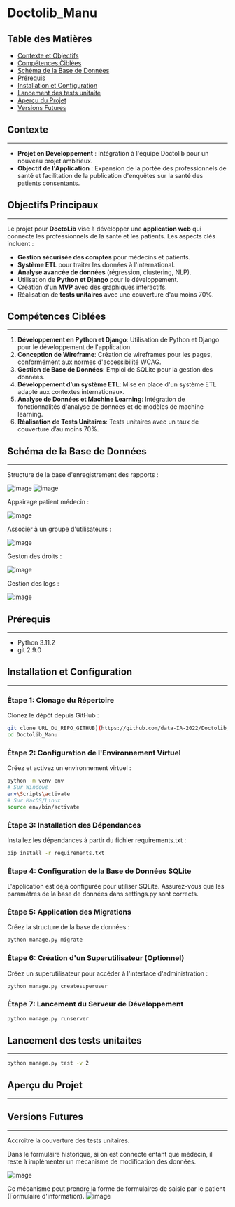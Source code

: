 # Doctolib_Manu

## Table des Matières
- [Contexte et Objectifs](#Contexte)
- [Compétences Ciblées](#compétences-ciblées)
- [Schéma de la Base de Données](#schéma-de-la-base-de-données)
- [Prérequis](#Prérequis)
- [Installation et Configuration](#installation-et-configuration)
- [Lancement des tests unitaite](#lancement-des-tests-unitaites)
- [Aperçu du Projet](#aperçu-du-projet)
- [Versions Futures](#versions-futures)

## Contexte
---
- **Projet en Développement** : Intégration à l'équipe Doctolib pour un nouveau projet ambitieux.
- **Objectif de l'Application** : Expansion de la portée des professionnels de santé et facilitation de la publication d'enquêtes sur la santé des patients consentants.

## Objectifs Principaux
---
Le projet pour **DoctoLib** vise à développer une **application web** qui connecte les professionnels de la santé et les patients. Les aspects clés incluent :
- **Gestion sécurisée des comptes** pour médecins et patients.
- **Système ETL** pour traiter les données à l'international.
- **Analyse avancée de données** (régression, clustering, NLP).
- Utilisation de **Python et Django** pour le développement.
- Création d'un **MVP** avec des graphiques interactifs.
- Réalisation de **tests unitaires** avec une couverture d'au moins 70%.


## Compétences Ciblées
---
1. **Développement en Python et Django**: Utilisation de Python et Django pour le développement de l'application.
2. **Conception de Wireframe**: Création de wireframes pour les pages, conformément aux normes d'accessibilité WCAG.
3. **Gestion de Base de Données**: Emploi de SQLite pour la gestion des données.
4. **Développement d’un système ETL**: Mise en place d'un système ETL adapté aux contextes internationaux.
5. **Analyse de Données et Machine Learning**: Intégration de fonctionnalités d'analyse de données et de modèles de machine learning.
6. **Réalisation de Tests Unitaires**: Tests unitaires avec un taux de couverture d’au moins 70%.

## Schéma de la Base de Données
---
Structure de la base d'enregistrement des rapports :

![image](https://github.com/data-IA-2022/Doctolib_Manu/assets/120089092/90f1bb85-336b-4710-abff-8e82f1f33b22)
![image](https://github.com/data-IA-2022/Doctolib_Manu/assets/120089092/47b2cb33-21f3-45e1-8d8c-dbce6f841227)

Appairage patient médecin :

![image](https://github.com/data-IA-2022/Doctolib_Manu/assets/120089092/13ac6fc0-0c95-4aeb-9c97-65e9036f6ce8)

Associer à un groupe d'utilisateurs :

![image](https://github.com/data-IA-2022/Doctolib_Manu/assets/120089092/362f2c13-efaf-4532-8cd3-b926c3c8b64f)

Geston des droits : 

![image](https://github.com/data-IA-2022/Doctolib_Manu/assets/120089092/f0e86714-98da-4144-b821-165fc18b134d)

Gestion des logs :

![image](https://github.com/data-IA-2022/Doctolib_Manu/assets/120089092/a217587d-9149-4bc3-92ff-e9f2f8b136a0)

## Prérequis
---
- Python 3.11.2
- git 2.9.0

## Installation et Configuration
---

### Étape 1: Clonage du Répertoire
Clonez le dépôt depuis GitHub :

```bash
git clone URL_DU_REPO_GITHUB](https://github.com/data-IA-2022/Doctolib_Manu.git)https://github.com/data-IA-2022/Doctolib_Manu.git`
cd Doctolib_Manu
```

### Étape 2: Configuration de l'Environnement Virtuel
Créez et activez un environnement virtuel :

```bash
python -m venv env
# Sur Windows
env\Scripts\activate
# Sur MacOS/Linux
source env/bin/activate
```

### Étape 3: Installation des Dépendances
Installez les dépendances à partir du fichier requirements.txt :

```bash
pip install -r requirements.txt
```

### Étape 4: Configuration de la Base de Données SQLite
L'application est déjà configurée pour utiliser SQLite. Assurez-vous que les paramètres de la base de données dans settings.py sont corrects.

### Étape 5: Application des Migrations
Créez la structure de la base de données :

```bash
python manage.py migrate
```

### Étape 6: Création d'un Superutilisateur (Optionnel)
Créez un superutilisateur pour accéder à l'interface d'administration :

```bash
python manage.py createsuperuser
```
### Étape 7: Lancement du Serveur de Développement

```bash
python manage.py runserver
```

## Lancement des tests unitaites
---

```bash
python manage.py test -v 2
```

## Aperçu du Projet
---

## Versions Futures
---

Accroitre la couverture des tests unitaires.

Dans le formulaire historique, si on est connecté entant que médecin, il reste à implémenter un mécanisme de modification des données.

![image](https://github.com/data-IA-2022/Doctolib_Manu/assets/120089092/9867f4b5-c07c-4c80-9aff-952c7576d213)

Ce mécanisme peut prendre la forme de formulaires de saisie par le patient (Formulaire d'information).
![image](https://github.com/data-IA-2022/Doctolib_Manu/assets/120089092/012a6b9b-db08-49e2-9232-817a3f1d7e9a)





